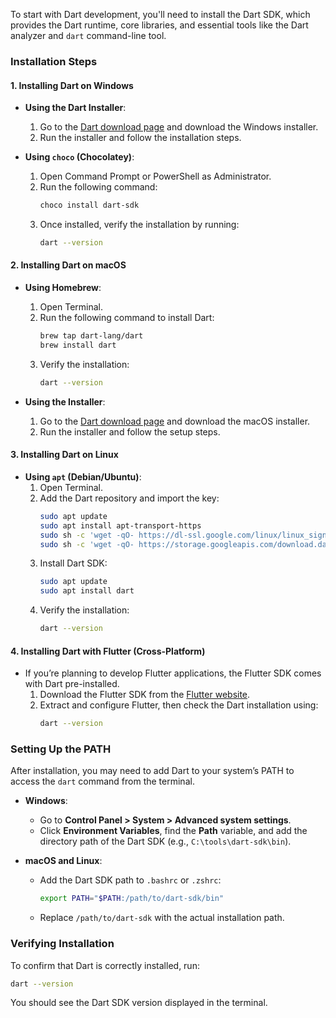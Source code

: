 To start with Dart development, you'll need to install the Dart SDK, which provides the Dart runtime, core libraries, and essential tools like the Dart analyzer and `dart` command-line tool.

### Installation Steps

#### 1. **Installing Dart on Windows**

   - **Using the Dart Installer**:
     1. Go to the [Dart download page](https://dart.dev/get-dart) and download the Windows installer.
     2. Run the installer and follow the installation steps.

   - **Using `choco` (Chocolatey)**:
     1. Open Command Prompt or PowerShell as Administrator.
     2. Run the following command:
        ```bash
        choco install dart-sdk
        ```
     3. Once installed, verify the installation by running:
        ```bash
        dart --version
        ```

#### 2. **Installing Dart on macOS**

   - **Using Homebrew**:
     1. Open Terminal.
     2. Run the following command to install Dart:
        ```bash
        brew tap dart-lang/dart
        brew install dart
        ```
     3. Verify the installation:
        ```bash
        dart --version
        ```

   - **Using the Installer**:
     1. Go to the [Dart download page](https://dart.dev/get-dart) and download the macOS installer.
     2. Run the installer and follow the setup steps.

#### 3. **Installing Dart on Linux**

   - **Using `apt` (Debian/Ubuntu)**:
     1. Open Terminal.
     2. Add the Dart repository and import the key:
        ```bash
        sudo apt update
        sudo apt install apt-transport-https
        sudo sh -c 'wget -qO- https://dl-ssl.google.com/linux/linux_signing_key.pub | apt-key add -'
        sudo sh -c 'wget -qO- https://storage.googleapis.com/download.dartlang.org/linux/debian/dart_stable.list > /etc/apt/sources.list.d/dart_stable.list'
        ```
     3. Install Dart SDK:
        ```bash
        sudo apt update
        sudo apt install dart
        ```
     4. Verify the installation:
        ```bash
        dart --version
        ```

#### 4. **Installing Dart with Flutter (Cross-Platform)**

   - If you’re planning to develop Flutter applications, the Flutter SDK comes with Dart pre-installed.
     1. Download the Flutter SDK from the [Flutter website](https://flutter.dev/docs/get-started/install).
     2. Extract and configure Flutter, then check the Dart installation using:
        ```bash
        dart --version
        ```

### Setting Up the PATH

After installation, you may need to add Dart to your system’s PATH to access the `dart` command from the terminal.

- **Windows**:
   - Go to **Control Panel > System > Advanced system settings**.
   - Click **Environment Variables**, find the **Path** variable, and add the directory path of the Dart SDK (e.g., `C:\tools\dart-sdk\bin`).

- **macOS and Linux**:
   - Add the Dart SDK path to `.bashrc` or `.zshrc`:
     ```bash
     export PATH="$PATH:/path/to/dart-sdk/bin"
     ```
   - Replace `/path/to/dart-sdk` with the actual installation path.

### Verifying Installation

To confirm that Dart is correctly installed, run:
```bash
dart --version
```
You should see the Dart SDK version displayed in the terminal.
